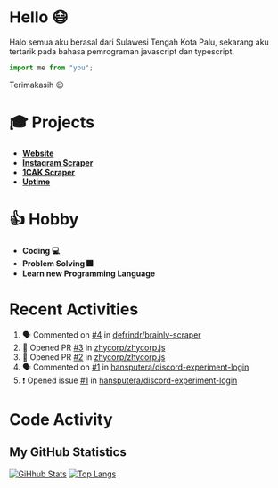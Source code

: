 # Hello 😷

Halo semua aku berasal dari Sulawesi Tengah Kota Palu, sekarang aku tertarik pada bahasa pemrograman javascript dan typescript.
```ts
import me from "you";
```
Terimakasih 😉

# 🎓 Projects

- [**Website**](https://hanifdwyputra.xyz)
- [**Instagram Scraper**](https://instagram.hanifdwyputra.xyz)
- [**1CAK Scraper**](https://1cak.hanifdwyputra.xyz)
- [**Uptime**](https://uptime.hanifdwyputra.xyz)

# 👍 Hobby

- **Coding 💻**
- **Problem Solving 🎆**
- **Learn new Programming Language**

# Recent Activities

<!--START_SECTION:activity-->
1. 🗣 Commented on [#4](https://github.com//defrindr/brainly-scraper/issues/4) in [defrindr/brainly-scraper](https://github.com//defrindr/brainly-scraper)
2. 💪 Opened PR [#3](https://github.com//zhycorp/zhycorp.js/pull/3) in [zhycorp/zhycorp.js](https://github.com//zhycorp/zhycorp.js)
3. 💪 Opened PR [#2](https://github.com//zhycorp/zhycorp.js/pull/2) in [zhycorp/zhycorp.js](https://github.com//zhycorp/zhycorp.js)
4. 🗣 Commented on [#1](https://github.com//hansputera/discord-experiment-login/issues/1) in [hansputera/discord-experiment-login](https://github.com//hansputera/discord-experiment-login)
5. ❗️ Opened issue [#1](https://github.com//hansputera/discord-experiment-login/issues/1) in [hansputera/discord-experiment-login](https://github.com//hansputera/discord-experiment-login)
<!--END_SECTION:activity-->

# Code Activity

<!--START_SECTION:waka-->
<!--START_SECTION:waka-->

## My GitHub Statistics
[![GiHhub Stats](https://github-readme-stats.vercel.app/api?username=hansputera&show_icons=true&theme=dark)](https://github.com/hansputera)
[![Top Langs](https://github-readme-stats.vercel.app/api/top-langs/?username=hansputera&layout=compact&theme=dark)](https://github.com/hansputera)
